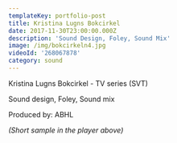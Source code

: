 ```yaml
---
templateKey: portfolio-post
title: Kristina Lugns Bokcirkel
date: 2017-11-30T23:00:00.000Z
description: 'Sound Design, Foley, Sound Mix'
image: /img/bokcirkeln4.jpg
videoId: '268067878'
category: sound
---
```

Kristina Lugns Bokcirkel - TV series (SVT)

Sound design, Foley, Sound mix

Produced by: ABHL

_(Short sample in the player above)_

